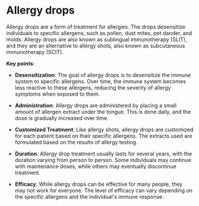 # Allergy drops

Allergy drops are a form of treatment for allergies. The drops desensitize individuals to specific allergens, such as pollen, dust mites, pet dander, and molds. Allergy drops are also known as sublingual immunotherapy (SLIT), and they are an alternative to allergy shots, also known as subcutaneous immunotherapy (SCIT).

**Key points**:

* **Desensitization**: The goal of allergy drops is to desensitize the immune system to specific allergens. Over time, the immune system becomes less reactive to these allergens, reducing the severity of allergy symptoms when exposed to them.

* **Administration**: Allergy drops are administered by placing a small amount of allergen extract under the tongue. This is done daily, and the dose is gradually increased over time.

* **Customized Treatment**: Like allergy shots, allergy drops are customized for each patient based on their specific allergens. The extracts used are formulated based on the results of allergy testing.

* **Duration**: Allergy drop treatment usually lasts for several years, with the duration varying from person to person. Some individuals may continue with maintenance doses, while others may eventually discontinue treatment.

* **Efficacy**: While allergy drops can be effective for many people, they may not work for everyone. The level of efficacy can vary depending on the specific allergens and the individual's immune response.
